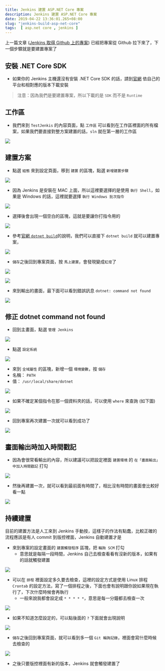 ```yaml
---
title: Jenkins 建置 ASP.NET Core 專案
description: Jenkins 建置 ASP.NET Core 專案
date: 2019-04-22 13:36:01.265+08:00
slug: "jenkins-build-asp-net-core"
tags:  [ asp.net core , jenkins ]
---
```


上一篇文章 ([Jenkins 取得 Github 上的專案](https://blog.cashwu.com/blog/jenkins-get-github-asp-net-core-project)) 已經把專案從 Github 拉下來了，下一個步驟就是要建置專案了

## 安裝 .NET Core SDK

- 如果你的 Jenkins 主機還沒有安裝 .NET Core SDK 的話，請到[官網](https://dotnet.microsoft.com/download) 依自己的平台和相對應的版本下載安裝

> 注意：因為我們是要建置專案，所以下載的是 `SDK` 而不是 `Runtime`

## 工作區

- 我們來到 `TestJenkis` 的內容頁面，點 `工作區` 可以看到在工作區裡面的所有檔案，如果我們要直接對整方案建置的話，`sln` 就在第一層的工作區

![](/images/404.webp)

## 建置方案

- 點選 `組態` 來到設定頁面，移到 `建置` 的區塊，點選 `新增建置步驟`

![](/images/404.webp)

- 因為 Jenkins 是安裝在 MAC 上面，所以這裡要選擇的是使用 `執行 Shell`，如果是 Windows 的話，這裡就要選擇 `執行 Windows 批次指令`

![](/images/404.webp)

- 選擇後會出現一個空白的區塊，這就是要讓你打指令用的

![](/images/404.webp)

- 參考[官網 `dotnet build`](https://docs.microsoft.com/zh-tw/dotnet/core/tools/dotnet-build?tabs=netcore2x)的說明，我們可以直接下 `dotnet build` 就可以建置專案，

![](/images/404.webp)

- `儲存`之後回到專案頁面，按 `馬上建置`，會發現變成`紅燈`了

![](/images/404.webp)

![](/images/404.webp)

- 來到輸出的畫面，最下面可以看到錯誤訊息 `dotnet: command not found`

![](/images/404.webp)

## 修正 dotnet command not found

- 回到主畫面，點選 `管理 Jenkins`

![](/images/404.webp)

- 點選 `設定系統`

![](/images/404.webp)

- 來到 `全域屬性` 的區塊，新增一個 `環境變數`，按 `儲存`
 - 名稱： `PATH`
 - 值： `/usr/local/share/dotnet`

![](/images/404.webp)

- 如果不確定某個指令在那一個資料夾的話，可以使用 `where` 來查詢 (如下圖)

![](/images/404.webp)

- 回到專案再次建置一次就可以看到成功了

![](/images/404.webp)

## 畫面輸出時加入時間戳記

- 因為會很常看輸出的內容，所以建議可以把設定裡面 `建置環境` 的 `在「畫面輸出」中加入時間戳記` 打勾

![](/images/404.webp)

- 然後再建置一次，就可以看到最前面有時間了，相比沒有時間的畫面會比較好看一點

![](/images/404.webp)

## 持續建置

目前的建置方法是人工來到 Jenkins 手動按，這樣子的作法有點蠢，比較正確的流程應該是有人 commit 到版控裡面，Jenkins 自動建置才是

- 來到專案的設定畫面的 `建置觸發程序` 區塊，把 `輪詢 SCM` 打勾
	- 意思就是每隔一段時間，Jenkins 自己去檢查看看有沒新的版本，如果有的話就觸發建置

![](/images/404.webp)

- 可以在 `排程` 裡面設定多久要去檢查，這裡的設定方式是使用 Linux 排程 `Crontab` 的設定方法，寫了一個排程之後，下面也會有說明跟你說如果現在執行了，下次什麼時候會再執行
	- 一般來說我都會設定成 `* * * * *`，意思是每一分鐘都去檢查一次

![](/images/404.webp)

- 如果不知道怎麼設定的，可以點後面的 `?` 下面就會出現說明

![](/images/404.webp)

- `儲存`之後回到專案頁面，就可以看到多一個 `Git 輪詢記錄`，裡面會寫什麼時候去檢查的

![](/images/404.webp)

- 之後只要版控裡面有新的版本，Jenkins 就會觸發建置了